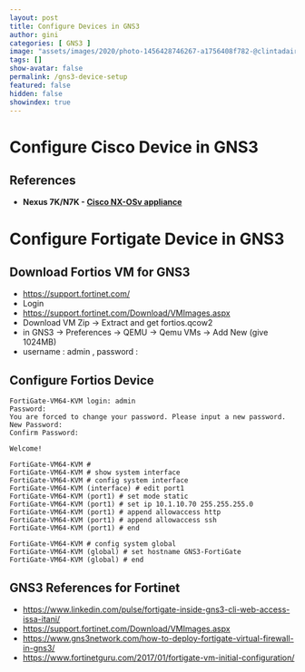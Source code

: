 ```yaml
---
layout: post
title: Configure Devices in GNS3
author: gini
categories: [ GNS3 ]
image: "assets/images/2020/photo-1456428746267-a1756408f782-@clintadair.jpg"
tags: []
show-avatar: false
permalink: /gns3-device-setup
featured: false
hidden: false
showindex: true
---
```



# Configure Cisco Device in GNS3

## References

- **Nexus 7K/N7K - [Cisco NX-OSv appliance](https://docs.gns3.com/appliances/cisco-nxosv.html)**
  
# Configure Fortigate Device in GNS3

## Download Fortios VM for GNS3
- https://support.fortinet.com/
- Login
- https://support.fortinet.com/Download/VMImages.aspx
- Download VM Zip -> Extract and get fortios.qcow2
- in GNS3 -> Preferences -> QEMU -> Qemu VMs -> Add New (give 1024MB)
- username : admin , password : <blank>
  
## Configure Fortios Device

```
FortiGate-VM64-KVM login: admin
Password: 
You are forced to change your password. Please input a new password.
New Password: 
Confirm Password: 

Welcome!

FortiGate-VM64-KVM # 
FortiGate-VM64-KVM # show system interface
FortiGate-VM64-KVM # config system interface 
FortiGate-VM64-KVM (interface) # edit port1
FortiGate-VM64-KVM (port1) # set mode static 
FortiGate-VM64-KVM (port1) # set ip 10.1.10.70 255.255.255.0
FortiGate-VM64-KVM (port1) # append allowaccess http
FortiGate-VM64-KVM (port1) # append allowaccess ssh
FortiGate-VM64-KVM (port1) # end

FortiGate-VM64-KVM # config system global
FortiGate-VM64-KVM (global) # set hostname GNS3-FortiGate
FortiGate-VM64-KVM (global) # end
```

## GNS3 References for Fortinet
- https://www.linkedin.com/pulse/fortigate-inside-gns3-cli-web-access-issa-itani/
- https://support.fortinet.com/Download/VMImages.aspx
- https://www.gns3network.com/how-to-deploy-fortigate-virtual-firewall-in-gns3/
- https://www.fortinetguru.com/2017/01/fortigate-vm-initial-configuration/